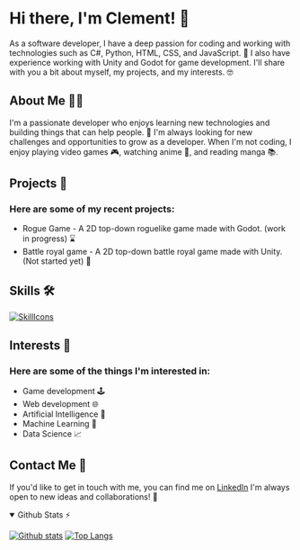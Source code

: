 <h1>Hi there, I'm Clement! 👋</h1>

<p>As a software developer, I have a deep passion for coding and working with technologies such as C#, Python, HTML, CSS, and JavaScript. 🚀 I also have experience working with Unity and Godot for game development. I'll share with you a bit about myself, my projects, and my interests. 🤓</p>
<h2>About Me 👨‍💻</h2>
<p>I'm a passionate developer who enjoys learning new technologies and building things that can help people. 🔨 I'm always looking for new challenges and opportunities to grow as a developer. When I'm not coding, I enjoy playing video games 🎮, watching anime 🍿, and reading manga 📚.</p>
<h2>Projects 🚀</h2>
<h3>Here are some of my recent projects:</h3>
<ul>
    <li>Rogue Game - A 2D top-down roguelike game made with Godot. (work in progress) ⌛</li>
    <li> Battle royal game - A 2D top-down battle royal game made with Unity. (Not started yet) 🛑</li>
</ul>
<h2>Skills 🛠️</h2>

[![SkillIcons](https://skillicons.dev/icons?i=js,cs,py,html,css,github,mysql,photoshop,linux,unity,godot)](https://skillicons.dev)<br/>

<h2>Interests 🌟</h2>
<H3>Here are some of the things I'm interested in:</H3>
<ul>
  <li>Game development 🕹️</li>
  <li>Web development 🌐</li>
  <li>Artificial Intelligence 🤖</li>
  <li>Machine Learning 🧠</li>
  <li>Data Science 📈</li>
</ul>
<h2>Contact Me 📱</h2>
<p>If you'd like to get in touch with me, you can find me on <a href="https://www.linkedin.com/in/cl%C3%A9ment-marin/" target="_new">LinkedIn</a> I'm always open to new ideas and collaborations! 💬</p>
<details open>
  <summary>Github Stats ⚡</summary>

  <a href="#">![Github stats](https://github-readme-stats.vercel.app/api?username=Marin-Clement&theme=blueberry&count_private=true&hide_border=true&line_height=20)</a>
  <a href="#">![Top Langs](https://github-readme-stats.vercel.app/api/top-langs/?username=Marin-Clement&layout=compact&theme=blueberry&count_private=true&hide_border=true)</a>
</details>
